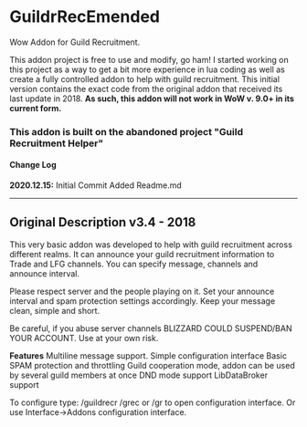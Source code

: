 # GuildrRecEmended
 Wow Addon for Guild Recruitment.

This addon project is free to use and modify, go ham! I started working on this project as a way to get a bit more experience in lua coding as well as create a fully controlled addon to help with guild recruitment. This initial version contains the exact code from the original addon that received its last update in 2018. **As such, this addon will not work in WoW v. 9.0+ in its current form.**

### This addon is built on the abandoned project "Guild Recruitment Helper"

#### Change Log
**2020.12.15:**
    Initial Commit
    Added Readme.md

---
## Original Description v3.4 - 2018
This very basic addon was developed to help with guild recruitment across different realms. It can announce your guild recruitment information to Trade and LFG channels. You can specify message, channels and announce interval.

Please respect server and the people playing on it. Set your announce interval and spam protection settings accordingly. Keep your message clean, simple and short.

Be careful, if you abuse server channels BLIZZARD COULD SUSPEND/BAN YOUR ACCOUNT. Use at your own risk.

**Features**
    Multiline message support.
    Simple configuration interface
    Basic SPAM protection and throttling
    Guild cooperation mode, addon can be used by several guild members at once
    DND mode support
    LibDataBroker support 

To configure type: /guildrecr /grec or /gr to open configuration interface. Or use Interface->Addons configuration interface.

